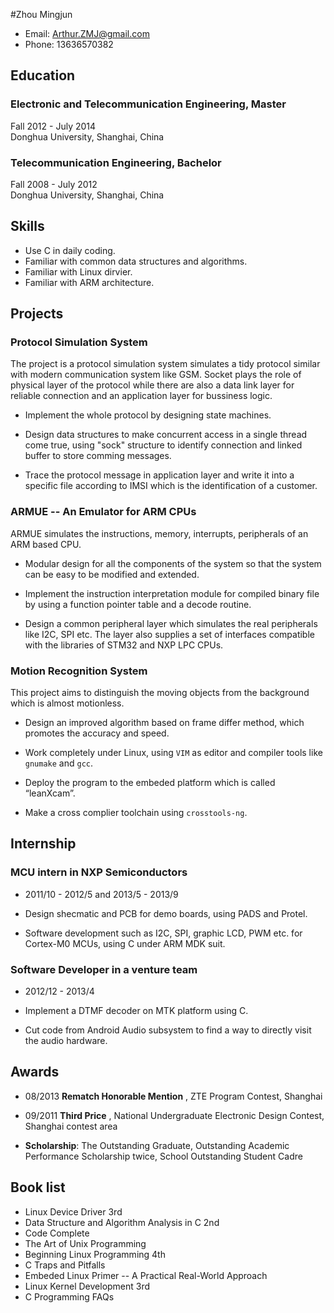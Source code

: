 #Zhou Mingjun 

* Email: Arthur.ZMJ@gmail.com
* Phone: 13636570382 

## Education
### Electronic and Telecommunication Engineering, Master
Fall 2012 - July 2014  
Donghua University, Shanghai, China

### Telecommunication Engineering, Bachelor
Fall 2008 - July 2012  
Donghua University, Shanghai, China

## Skills

* Use C in daily coding.
* Familiar with common data structures and algorithms.
* Familiar with Linux dirvier.
* Familiar with ARM architecture.

## Projects

### Protocol Simulation System

The project is a protocol simulation system simulates a tidy protocol similar with modern communication system like GSM. Socket plays the role of physical layer of the protocol while there are also a data link layer for reliable connection and an application layer for bussiness logic.

* Implement the whole protocol by designing state machines.

* Design data structures to make concurrent access in a single thread come true, using "sock" structure to identify connection and linked buffer to store comming messages.

* Trace the protocol message in application layer and write it into a specific file according to IMSI which is the identification of a customer.

### ARMUE -- An Emulator for ARM CPUs

ARMUE simulates the instructions, memory, interrupts, peripherals of an ARM based CPU.

* Modular design for all the components of the system so that the system can be easy to be modified and extended.

* Implement the instruction interpretation module for compiled binary file by using a function pointer table and a decode routine.

* Design a common peripheral layer which simulates the real peripherals like I2C, SPI etc. The layer also supplies a set of interfaces compatible with the libraries of STM32 and NXP LPC CPUs.

### Motion Recognition System

This project aims to distinguish the moving objects from the background which is almost motionless.

* Design an improved algorithm based on frame differ method, which promotes the accuracy and speed.

* Work completely under Linux, using `VIM` as editor and compiler tools like `gnumake` and `gcc`.

* Deploy the program to the embeded platform which is called “leanXcam”.

* Make a cross complier toolchain using `crosstools-ng`. 

## Internship

### MCU intern in NXP Semiconductors

* 2011/10 - 2012/5 and 2013/5 - 2013/9

* Design shecmatic and PCB for demo boards, using PADS and Protel.

* Software development such as I2C, SPI, graphic LCD, PWM etc. for Cortex-M0 MCUs, using C under ARM MDK suit.

### Software Developer in a venture team

* 2012/12 - 2013/4 

* Implement a DTMF decoder on MTK platform using C.

* Cut code from Android Audio subsystem to find a way to directly visit the audio hardware.

## Awards
* 08/2013 **Rematch Honorable Mention** , ZTE Program Contest, Shanghai

* 09/2011 **Third Price** , National Undergraduate Electronic Design Contest, Shanghai contest area

* **Scholarship**: The Outstanding Graduate, Outstanding Academic Performance Scholarship twice, School Outstanding Student Cadre

## Book list
* Linux Device Driver 3rd
* Data Structure and Algorithm Analysis in C 2nd
* Code Complete
* The Art of Unix Programming
* Beginning Linux Programming 4th
* C Traps and Pitfalls
* Embeded Linux Primer -- A Practical Real-World Approach
* Linux Kernel Development 3rd
* C Programming FAQs
